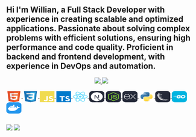 ## Hi I'm Willian, a Full Stack Developer with experience in creating scalable and optimized applications. Passionate about solving complex problems with efficient solutions, ensuring high performance and code quality. Proficient in backend and frontend development, with experience in DevOps and automation.

<div align="center">
  <a href="https://github.com/WillianSantosC">
  <img height="180em" src="https://github-readme-stats.vercel.app/api?username=WillianSantosC&show_icons=true&theme=midnight-purple&include_all_commits=true&count_private=true"/>
  <img height="180em" src="https://github-readme-stats.vercel.app/api/top-langs/?username=WillianSantosC&layout=compact&langs_count=7&theme=midnight-purple"/>
</div>
<div style="display: inline_block"><br>
  <img align="center" alt="HTML" height="30" width="40" src="https://raw.githubusercontent.com/devicons/devicon/master/icons/html5/html5-original.svg">
  <img align="center" alt="CSS" height="30" width="40" src="https://raw.githubusercontent.com/devicons/devicon/master/icons/css3/css3-original.svg">
  <img align="center" alt="Js" height="30" width="40" src="https://raw.githubusercontent.com/devicons/devicon/master/icons/javascript/javascript-plain.svg">
  <img align="center" alt="Ts" height="30" width="40" src="https://raw.githubusercontent.com/devicons/devicon/master/icons/typescript/typescript-plain.svg">
  <img align="center" alt="React" height="30" width="40" src="https://raw.githubusercontent.com/devicons/devicon/master/icons/react/react-original.svg">
  <img align="center" alt="Next" height="30" width="40" src="https://github.com/tandpfun/skill-icons/raw/main/icons/NextJS-Dark.svg">
  <img align="center" alt="Node" height="30" width="40" src="https://github.com/tandpfun/skill-icons/raw/main/icons/NodeJS-Dark.svg">
  <img align="center" alt="Express" height="30" width="40" src="https://github.com/tandpfun/skill-icons/raw/main/icons/ExpressJS-Dark.svg">
  <img align="center" alt="Python" height="30" width="40" src="https://raw.githubusercontent.com/devicons/devicon/master/icons/python/python-original.svg">
  <img align="center" alt="Flask" height="30" width="40" src="https://github.com/tandpfun/skill-icons/raw/main/icons/Flask-Dark.svg">
  <img align="center" alt="Golang" height="30" width="40" src="https://github.com/tandpfun/skill-icons/raw/main/icons/GoLang.svg">
  <img align="center" alt="Docker" height="30" width="40" src="https://github.com/tandpfun/skill-icons/raw/main/icons/Docker.svg">
</div>
  
  ##
 
<div> 
  <a href = "mailto:williansantosd2@gmail.com"><img src="https://img.shields.io/badge/-Gmail-%23333?style=for-the-badge&logo=gmail&logoColor=white" target="_blank"></a>
  <a href="https://www.linkedin.com/in/williansantoschagas/" target="_blank"><img src="https://img.shields.io/badge/-LinkedIn-%230077B5?style=for-the-badge&logo=linkedin&logoColor=white" target="_blank"></a>  
</div>






